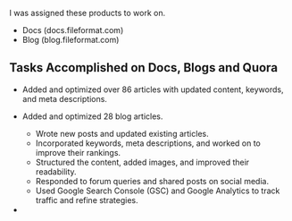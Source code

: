 
I was assigned these products to work on.

- Docs (docs.fileformat.com)
- Blog (blog.fileformat.com)

## Tasks Accomplished on Docs, Blogs and Quora

- Added and optimized over 86 articles with updated content, keywords, and meta descriptions.
- Added and optimized 28 blog articles.
  - Wrote new posts and updated existing articles.
  - Incorporated keywords, meta descriptions, and worked on to improve their rankings.
  - Structured the content, added images, and improved their readability.
  - Responded to forum queries and shared posts on social media.
  - Used Google Search Console (GSC) and Google Analytics to track traffic and refine strategies.

- 
